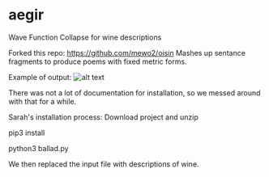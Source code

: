 # aegir
Wave Function Collapse for wine descriptions 


Forked this repo: https://github.com/mewo2/oisin 
Mashes up sentance fragments to produce poems with fixed metric forms. 

Example of output:
![alt text](http.png)

There was not a lot of documentation for installation, so we messed around with that for a while. 

Sarah's installation process: 
Download project and unzip

pip3 install 

python3 ballad.py 



We then replaced the input file with descriptions of wine. 


